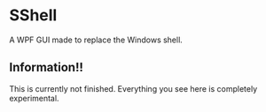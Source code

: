 # SShell

A WPF GUI made to replace the Windows shell.

## Information!!
This is currently not finished. Everything you see here is completely experimental.
